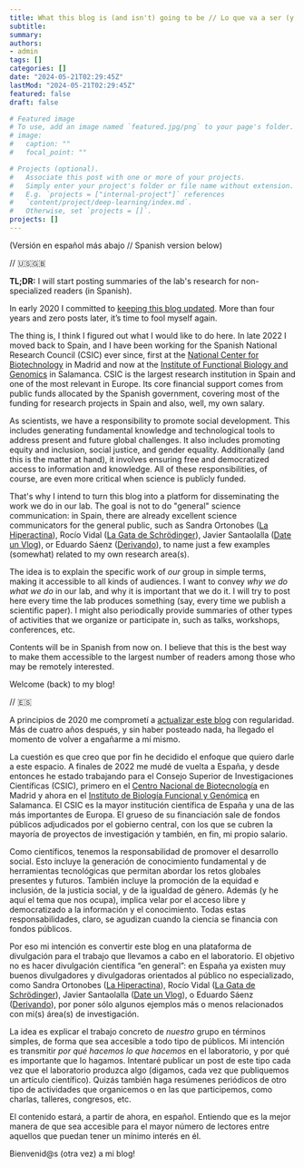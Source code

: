 ```yaml
---
title: What this blog is (and isn't) going to be // Lo que va a ser (y no va a ser) este blog
subtitle:
summary:
authors:
- admin
tags: []
categories: []
date: "2024-05-21T02:29:45Z"
lastMod: "2024-05-21T02:29:45Z"
featured: false
draft: false

# Featured image
# To use, add an image named `featured.jpg/png` to your page's folder. 
# image:
#   caption: ""
#   focal_point: ""

# Projects (optional).
#   Associate this post with one or more of your projects.
#   Simply enter your project's folder or file name without extension.
#   E.g. `projects = ["internal-project"]` references 
#   `content/project/deep-learning/index.md`.
#   Otherwise, set `projects = []`.
projects: []
---
```


(Versión en español más abajo // Spanish version below)

// :us::uk:

**TL;DR:** I will start posting summaries of the lab's research for non-specialized readers (in Spanish).

In early 2020 I committed to [keeping this blog updated](https://jdiazc9.github.io/post/20200123_my-first-blog-entry/). More than four years and zero posts later, it’s time to fool myself again.

The thing is, I think I figured out what I would like to do here. In late 2022 I moved back to Spain, and I have been working for the Spanish National Research Council (CSIC) ever since, first at the [National Center for Biotechnology](http://www.cnb.csic.es/index.php/en) in Madrid and now at the [Institute of Functional Biology and Genomics](https://ibfg.usal-csic.es/index-en.php) in Salamanca. CSIC is the largest research institution in Spain and one of the most relevant in Europe. Its core financial support comes from public funds allocated by the Spanish government, covering most of the funding for research projects in Spain and also, well, my own salary.

As scientists, we have a responsibility to promote social development. This includes generating fundamental knowledge and technological tools to address present and future global challenges. It also includes promoting equity and inclusion, social justice, and gender equality. Additionally (and this is the matter at hand), it involves ensuring free and democratized access to information and knowledge. All of these responsibilities, of course, are even more critical when science is publicly funded.

That's why I intend to turn this blog into a platform for disseminating the work we do in our lab. The goal is not to do "general" science communication: in Spain, there are already excellent science communicators for the general public, such as Sandra Ortonobes ([La Hiperactina](https://www.youtube.com/@Lahiperactina)), Rocío Vidal ([La Gata de Schrödinger](https://www.youtube.com/channel/UCoXtmmnLCbXDiSo8GxsmOzA)), Javier Santaolalla ([Date un Vlog](https://www.youtube.com/@dateunvlog)), or Eduardo Sáenz ([Derivando](https://www.youtube.com/@Derivando)), to name just a few examples (somewhat) related to my own research area(s).

The idea is to explain the specific work of _our_ group in simple terms, making it accessible to all kinds of audiences. I want to convey _why we do what we do_ in our lab, and why it is important that we do it. I will try to post here every time the lab produces something (say, every time we publish a scientific paper). I might also periodically provide summaries of other types of activities that we organize or participate in, such as talks, workshops, conferences, etc.

Contents will be in Spanish from now on. I believe that this is the best way to make them accessible to the largest number of readers among those who may be remotely interested.

Welcome (back) to my blog!

// :es:

A principios de 2020 me comprometí a [actualizar este blog](https://jdiazc9.github.io/post/20200123_my-first-blog-entry/) con regularidad. Más de cuatro años después, y sin haber posteado nada, ha llegado el momento de volver a engañarme a mí mismo.

La cuestión es que creo que por fin he decidido el enfoque que quiero darle a este espacio. A finales de 2022 me mudé de vuelta a España, y desde entonces he estado trabajando para el Consejo Superior de Investigaciones Científicas (CSIC), primero en el [Centro Nacional de Biotecnología](http://www.cnb.csic.es/index.php/en) en Madrid y ahora en el [Instituto de Biología Funcional y Genómica](https://ibfg.usal-csic.es/index-en.php) en Salamanca. El CSIC es la mayor institución científica de España y una de las más importantes de Europa. El grueso de su financiación sale de fondos públicos adjudicados por el gobierno central, con los que se cubren la mayoría de proyectos de investigación y también, en fin, mi propio salario.

Como científicos, tenemos la responsabilidad de promover el desarrollo social. Esto incluye la generación de conocimiento fundamental y de herramientas tecnológicas que permitan abordar los retos globales presentes y futuros. También incluye la promoción de la equidad e inclusión, de la justicia social, y de la igualdad de género. Además (y he aquí el tema que nos ocupa), implica velar por el acceso libre y democratizado a la información y el conocimiento. Todas estas responsabilidades, claro, se agudizan cuando la ciencia se financia con fondos públicos.

Por eso mi intención es convertir este blog en una plataforma de divulgación para el trabajo que llevamos a cabo en el laboratorio. El objetivo no es hacer divulgación científica “en general”: en España ya existen muy buenos divulgadores y divulgadoras orientados al público no especializado, como Sandra Ortonobes ([La Hiperactina](https://www.youtube.com/@Lahiperactina)), Rocío Vidal ([La Gata de Schrödinger](https://www.youtube.com/channel/UCoXtmmnLCbXDiSo8GxsmOzA)), Javier Santaolalla ([Date un Vlog](https://www.youtube.com/@dateunvlog)), o Eduardo Sáenz ([Derivando](https://www.youtube.com/@Derivando)), por poner sólo algunos ejemplos más o menos relacionados con mi(s) área(s) de investigación.


La idea es explicar el trabajo concreto de _nuestro_ grupo en términos simples, de forma que sea accesible a todo tipo de públicos. Mi intención es transmitir _por qué hacemos lo que hacemos_ en el laboratorio, y por qué es importante que lo hagamos. Intentaré publicar un post de este tipo cada vez que el laboratorio produzca algo (digamos, cada vez que publiquemos un artículo científico). Quizás también haga resúmenes periódicos de otro tipo de actividades que organicemos o en las que participemos, como charlas, talleres, congresos, etc.

El contenido estará, a partir de ahora, en español. Entiendo que es la mejor manera de que sea accesible para el mayor número de lectores entre aquellos que puedan tener un mínimo interés en él.

Bienvenid@s (otra vez) a mi blog!





